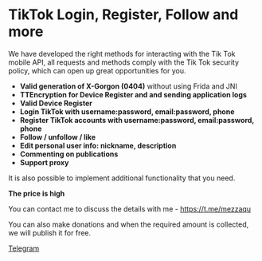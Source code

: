 # TikTok Login, Register, Follow and more

We have developed the right methods for interacting with the Tik Tok mobile API, all requests and methods comply with the Tik Tok security policy, which can open up great opportunities for you.

- **Valid generation of X-Gorgon (0404)** without using Frida and JNI
- **TTEncryption for Device Register and and sending application logs**
- **Valid Device Register**
- **Login TikTok with username:password, email:password, phone**
- **Register TikTok accounts with username:password, email:password, phone**
- **Follow / unfollow / like**
- **Edit personal user info: nickname, description**
- **Commenting on publications**
- **Support proxy**

It is also possible to implement additional functionality that you need.

**The price is high**

You can contact me to discuss the details with me - <https://t.me/mezzaqu>

You can also make donations and when the required amount is collected, we will publish it for free.


[Telegram](https://t.me/mezzaqu)


